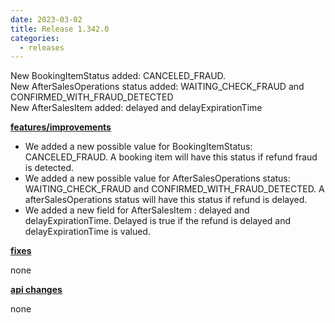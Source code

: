```yaml
---
date: 2023-03-02
title: Release 1.342.0
categories:
  - releases
---
```

New BookingItemStatus added: CANCELED_FRAUD.  
New AfterSalesOperations status added: WAITING_CHECK_FRAUD and CONFIRMED_WITH_FRAUD_DETECTED  
New AfterSalesItem added: delayed and delayExpirationTime  
<!--more-->

**<u>features/improvements</u>**

- We added a new possible value for BookingItemStatus: CANCELED_FRAUD. A booking item will have this status if refund fraud is detected.  
- We added a new possible value for AfterSalesOperations status: WAITING_CHECK_FRAUD and CONFIRMED_WITH_FRAUD_DETECTED. A afterSalesOperations status will have this status if refund is delayed.  
- We added a new field for AfterSalesItem : delayed and delayExpirationTime. Delayed is true if the refund is delayed and delayExpirationTime is valued.  

**<u>fixes</u>**

none

**<u>api changes</u>**

none


  
